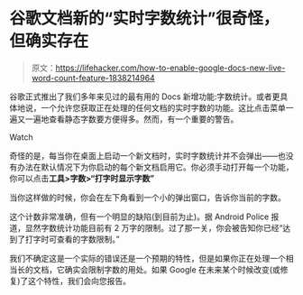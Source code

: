 # 谷歌文档新的“实时字数统计”很奇怪，但确实存在

> 原文：<https://lifehacker.com/how-to-enable-google-docs-new-live-word-count-feature-1838214964>

谷歌正式推出了我们多年来见过的最有用的 Docs 新增功能:字数统计。或者更具体地说，一个允许您获取正在处理的任何文档的实时字数的功能。这比点击菜单一遍又一遍地查看静态字数要方便得多。然而，有一个重要的警告。

Watch

奇怪的是，每当你在桌面上启动一个新文档时，实时字数统计并不会弹出——也没有办法在默认情况下为你启动的每个新文档启用它。你必须手动打开每一个功能，你可以点击**工具>字数>“打字时显示字数”**

当你这样做的时候，你会在左下角看到一个小的弹出窗口，告诉你当前的字数。

这个计数非常准确，但有一个明显的缺陷(到目前为止)。据 Android Police 报道，显然字数统计功能目前有 2 万字的限制。过了那一关，你会被告知你已经“达到了打字时可查看的字数限制。”

我们不确定这是一个实际的错误还是一个预期的特性，但是如果你正在处理一个相当长的文档，它确实会限制字数的用处。如果 Google 在未来某个时候改变(或修复)了这个特性，我们会向您报告。